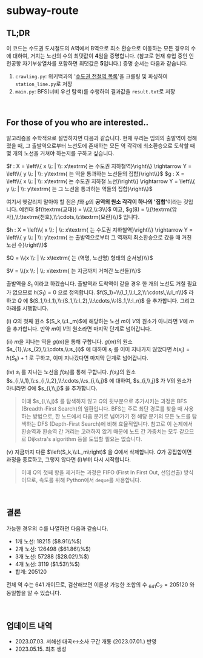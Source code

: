 # subway-route

## TL;DR
이 코드는 수도권 도시철도의 A역에서 B역으로 최소 환승으로 이동하는 모든 경우의 수에 대하여, 거치는 노선의 수의 최댓값이 **4**임을 증명합니다. (참고로 현재 휴업 중인 인천공항 자기부상열차를 포함하면 최댓값은 **5**입니다.)
증명 순서는 다음과 같습니다.
1. `crawling.py`: 위키백과의 '[수도권 전철역 목록](https://ko.wikipedia.org/wiki/%EC%88%98%EB%8F%84%EA%B6%8C_%EC%A0%84%EC%B2%A0%EC%97%AD_%EB%AA%A9%EB%A1%9D)'을 크롤링 및 파싱하여 `station_line.py`로 저장
2. `main.py`: BFS(너비 우선 탐색)를 수행하여 결과값을 `result.txt`로 저장

<br>

## For those of you who are interested..

알고리즘을 수학적으로 설명하자면 다음과 같습니다. 현재 우리는 임의의 출발역이 정해졌을 때, 그 출발역으로부터 노선도에 존재하는 모든 역 각각에 최소환승으로 도착할 때 몇 개의 노선을 거쳐야 하는지를 구하고 싶습니다.

$f : X = \left\\{ x \\: | \\: x\textrm{ 는 수도권 지하철역}\right\\} \rightarrow  Y = \left\\{ y \\: | \\: y\textrm{ 는 역을 통과하는 노선들의 집합}\right\\}$
$g : X = \left\\{ x \\: | \\: x\textrm{ 는 수도권 지하철 노선}\right\\}  \rightarrow  Y = \left\\{ y \\: | \\: y\textrm{ 는 그 노선을 통과하는 역들의 집합}\right\\}$

여기서 헷갈리지 말아야 할 점은 $f$와 $g$의 <b>공역의 원소 각각이 하나의 '집합'</b>이라는 것입니다. 예컨대 $f(\textrm{교대}) = \\{2,\\:3\\}$ 이고, $g(8) = \\{\textrm{암사},\\:\textrm{천호},\\:\cdots,\\:\textrm{모란}\\}$ 입니다.

$h : X = \left\\{ x \\: | \\: x\textrm{ 는 수도권 지하철역}\right\\} \rightarrow  Y = \left\\{ y \\: | \\: y\textrm{ 는 출발역으로부터 그 역까지 최소환승으로 갔을 때 거친 노선 수}\right\\}$

$Q = \\{x \\: | \\: x\textrm{ 는 (역명, 노선명) 형태의 순서쌍}\\}$

$V = \\{x \\: | \\: x\textrm{ 는 지금까지 거쳐간 노선들}\\}$

출발역을 $S_1$ 이라고 하겠습니다. 출발역과 도착역이 같을 경우 한 개의 노선도 거칠 필요가 없으므로 $h(S_1)=0$ 으로 정의합니다. $f(S_1)=\\{l_1,\\:l_2,\\:\cdots\,\\:l_n\\}$ 라 하고 $Q$ 에 $(S_1,\\:l_1),\\:(S_1,\\:l_2),\\:\cdots,\\:(S_1,\\:l_n)$ 을 추가합니다. 그리고 아래를 시행합니다.

(i) $Q$의 첫째 원소 $(S_k,\\:L_m)$에 해당하는 노선 $m$이 $V$의 원소가 아니라면 $V$에 $m$을 추가합니다. 만약 $m$이 $V$의 원소라면 마지막 단계로 넘어갑니다.

(ii) $m$을 지나는 역을 $g(m)$을 통해 구합니다. $g(m)$의 원소 $s_{1},\\:s_{2},\\:\cdots,\\:s_{i}$ 에 대하여 $s_{i}$ 를 이미 지나가지 않았다면 $h\left(x_i\right) = h\left(S_k\right) + 1$ 로 구하고, 이미 지나갔다면 마지막 단계로 넘어갑니다.

(iv) $s_{i}$ 를 지나는 노선을 $f\left(s_i\right)$를 통해 구합니다. $f\left(s_i\right)$의 원소 $s_{i,\\,1},\\:s_{i,\\,2},\\:\cdots,\\:s_{i,\\,j}$ 에 대하여, $s_{i,\\,j}$ 가 $V$의 원소가 아니라면 $Q$에 $s_{i,\\,j}$ 을 추가합니다.

> 이떄 $s_{i,\\,j}$ 를 탐색하지 않고 $Q$의 뒷부분으로 추가시키는 과정은 BFS (Breadth-First Search)의 일환입니다. BFS는 주로 최단 경로를 찾을 때 사용하는 방법으로, 한 노드에서 다음 분기로 넘어가기 전 해당 분기의 모든 노드를 탐색하는 DFS (Depth-First Search)에 비해 효율적입니다. 참고로 이 논제에서 환승역과 환승역 간 거리는 고려하지 않기 때문에 노드 간 가중치는 모두 같으므로 Dijkstra's algorithm 등을 도입할 필요는 없습니다.

(v) 지금까지 다룬 $\left(S_k,\\:L_m\right)$ 을 $Q$에서 삭제합니다. $Q$가 공집합이면 과정을 종료하고, 그렇지 않다면 (i)부터 다시 시작합니다.

> 이때 $Q$의 첫째 항을 제거하는 과정은 FIFO (First In First Out, 선입선출) 방식이므로, 속도를 위해 Python에서 `deque`를 사용합니다.

<br>

## 결론
가능한 경우의 수를 나열하면 다음과 같습니다.
* 1개 노선: $18215$ ($8.91\\%$)
* 2개 노선: $126498$ ($61.86\\%$)
* 3개 노선: $57288$ ($28.02\\%$)
* 4개 노선: $3119$ ($1.53\\%$)
* 합계: $205120$

전체 역 수는 $641$ 개이므로, 검산해보면 이론상 가능한 조합의 수 ${}_{641}\mathrm{C}_2 = 205120$ 와 동일함을 알 수 있습니다.

<br>

## 업데이트 내역
* 2023.07.03. 서해선 대곡↔소사 구간 개통 (2023.07.01.) 반영
* 2023.05.15. 최초 생성
